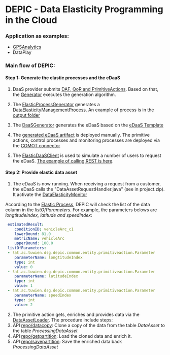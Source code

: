 DEPIC - Data Elasticity Programming in the Cloud
=====

### Application as examples:
 - [GPSAnalytics](https://github.com/tuwiendsg/EPICS/tree/master/depic/examples/applications/GPSAnalytics)
 - DataPlay
 
### Main flow of DEPIC:

#### Step 1: Generate the elastic processes and the eDaaS

1. DaaS provider submits [DAF, QoR and PrimitiveActions](https://github.com/tuwiendsg/EPICS/tree/master/depic/examples/applications/GPSAnalytics/experiment1/case1/inputs). Based on that, the [Generator](https://github.com/tuwiendsg/EPICS/blob/master/depic/depic-tooling/src/main/java/at/ac/tuwien/dsg/depic/depictool/generator/Generator.java) executes the generation algorithm. 

2. The [ElasticProcessGenerator](https://github.com/tuwiendsg/EPICS/blob/master/depic/depic-elastic-process-generator/src/main/java/at/ac/tuwien/dsg/depic/elastic/process/generator/ElasticProcessesGenerator.java#L83-L104) 
generates a [DataElasticityManagementProcess](https://github.com/tuwiendsg/EPICS/blob/master/depic/depic-common/src/main/java/at/ac/tuwien/dsg/depic/common/entity/eda/elasticprocess/DataElasticityManagementProcess.java).
An example of process is in the [output folder](https://github.com/tuwiendsg/EPICS/tree/master/depic/examples/applications/GPSAnalytics/experiment1/case1/output)

3. The [DaaSGenerator](https://github.com/tuwiendsg/EPICS/blob/master/depic/depic-tooling/src/main/java/at/ac/tuwien/dsg/depic/depictool/generator/DaaSGenerator.java) generates the eDaaS based on the [eDaaS Template](https://github.com/tuwiendsg/EPICS/tree/master/depic/depic-tooling/src/main/resources)

4. The [generated eDaaS artifact](http://128.130.172.214:8080/DepicTooling/edaasproject/edaas1.zip) is deployed manually. The primitive actions, control processes and monitoring processes are deployed via the [COMOT connector](https://github.com/tuwiendsg/EPICS/blob/master/depic/depic-tooling/src/main/java/at/ac/tuwien/dsg/depic/depictool/connector/ComotConnector.java)

5. The [ElasticDaaSClient](https://github.com/tuwiendsg/EPICS/tree/master/depic/examples/utils/ElasticDaaSClient) is used to simulate a number of users to request the eDaaS. [The example of calling REST is here](https://github.com/tuwiendsg/EPICS/blob/master/depic/examples/utils/ElasticDaaSClient/src/main/java/at/ac/tuwien/dsg/elasticdaasclient/demo/RestClientEDaaS.java).

#### Step 2: Provide elastic data asset

1. The eDaaS is now running. When receiving a request from a customer, the eDaaS calls the "DataAssetRequestHandler.java" (see in project.zip). It activate the [DataElasticityMonitor](https://github.com/tuwiendsg/EPICS/blob/aa2521dfc706861752b11cf48ee3563e63452a9b/depic/orchestrator/src/main/java/at/ac/tuwien/dsg/orchestrator/dataelasticitycontroller/DataElasticityMonitor.java)

  According to the [Elastic Process](https://github.com/tuwiendsg/EPICS/blob/master/depic/examples/applications/GPSAnalytics/experiment1/case1/output/elastic_process.yml#L192-L210), DEPIC will check the list of the data column in the *listOfParameters*. For example, the parameters belows are *longtitudeIndex, latitude and speedIndex*:
  ```yaml
   estimatedResult: 
      conditionID: vehicleArc_c1
      lowerBound: 81.0
      metricName: vehicleArc
      upperBound: 100.0
   listOfParameters: 
   - !at.ac.tuwien.dsg.depic.common.entity.primitiveaction.Parameter
      parameterName: longtitudeIndex
      type: int
      value: 0
   - !at.ac.tuwien.dsg.depic.common.entity.primitiveaction.Parameter
      parameterName: latitudeIndex
      type: int
      value: 1
   - !at.ac.tuwien.dsg.depic.common.entity.primitiveaction.Parameter
      parameterName: speedIndex
      type: int
      value: 2
  ```
2. The primitive action gets, enriches and provides data via the [DataAssetLoader](https://github.com/tuwiendsg/EPICS/blob/master/depic/data-asset-loader/src/main/java/at/ac/tuwien/dsg/dataassetloader/restws/DataassetResource.java). The procedure include steps:
  1. API [repo/datacopy](https://github.com/tuwiendsg/EPICS/blob/master/depic/data-asset-loader/src/main/java/at/ac/tuwien/dsg/dataassetloader/restws/DataassetResource.java#L107-L111): Clone a copy of the data from the table *DataAsset* to the table *ProcessingDataAsset*
  2. API [repo/getpartition](https://github.com/tuwiendsg/EPICS/blob/master/depic/data-asset-loader/src/main/java/at/ac/tuwien/dsg/dataassetloader/restws/DataassetResource.java#L287-L290): Load the cloned data and enrich it.
  3. API [repo/savepartition](https://github.com/tuwiendsg/EPICS/blob/master/depic/data-asset-loader/src/main/java/at/ac/tuwien/dsg/dataassetloader/restws/DataassetResource.java#L340-L343): Save the enriched data back *ProcessingDataAsset* 

